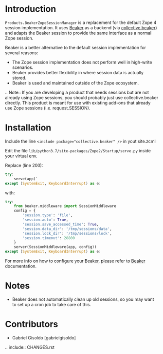 # Introduction

``Products.BeakerZopeSessionManager`` is a replacement for the default Zope 4
session implementation.  It uses [Beaker][1] as a backend (via [collective.beaker][2])
and adapts the Beaker session to provide the same interface as a normal Zope
session.

Beaker is a better alternative to the default session implementation for several
reasons:

 * The Zope session implementation does not perform well in high-write scenarios.
 * Beaker provides better flexibility in where session data is actually stored.
 * Beaker is used and maintained outside of the Zope ecosystem.

.. Note::
   If you are developing a product that needs sessions but are not already
   using Zope sessions, you should probably just use collective.beaker
   directly. This product is meant for use with existing add-ons that already
   use Zope sessions (i.e. request.SESSION).

# Installation

Include the line ``<include package="collective.beaker" />`` in yout site.zcml

Edit the file ``lib/python3.7/site-packages/Zope2/Startup/serve.py`` inside your virtual env.

Replace (line 200):
```python
try:
    serve(app)`
except (SystemExit, KeyboardInterrupt) as e:
```
with:
```python
try:
    from beaker.middleware import SessionMiddleware
    config = {
        'session.type': 'file',
        'session.auto': True,
        'session.save_accessed_time': True,
        'session.data_dir': '/tmp/sessions/data',
        'session.lock_dir': '/tmp/sessions/lock',
        'session.timeout': 28800
    }
    server(SessionMiddleware(app, config))
except (SystemExit, KeyboardInterrupt) as e:
```
For more info on how to configure your Beaker, please refer to [Beaker][1] documentation.

# Notes

* Beaker does not automatically clean up old sessions, so you may want to set
  up a cron job to take care of this.

# Contributors

* Gabriel Gisoldo [gabrielgisoldo]

.. include:: CHANGES.rst

[1]: http://https://beaker.readthedocs.io/en/latest/index.html "Beaker"
[2]: http://pypi.python.org/pypi/collective.beaker "collective.beaker"
